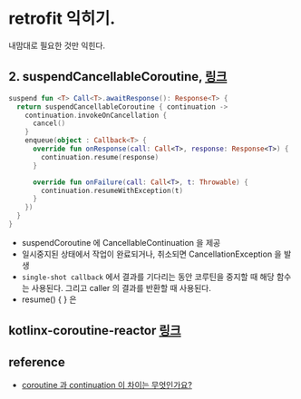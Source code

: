 # retrofit 익히기.
내맘대로 필요한 것만 익힌다.

## 2. suspendCancellableCoroutine, [링크](https://kotlin.github.io/kotlinx.coroutines/kotlinx-coroutines-core/kotlinx.coroutines/suspend-cancellable-coroutine.html)
```kotlin
suspend fun <T> Call<T>.awaitResponse(): Response<T> {
  return suspendCancellableCoroutine { continuation ->
    continuation.invokeOnCancellation {
      cancel()
    }
    enqueue(object : Callback<T> {
      override fun onResponse(call: Call<T>, response: Response<T>) {
        continuation.resume(response)
      }

      override fun onFailure(call: Call<T>, t: Throwable) {
        continuation.resumeWithException(t)
      }
    })
  }
}
```
* suspendCoroutine 에 CancellableContinuation 을 제공
* 일시중지된 상태에서 작업이 완료되거나, 취소되면 CancellationException 을 발생
* `single-shot callback` 에서 결과를 기다리는 동안 코루틴을 중지할 때 해당 함수는 사용된다. 그리고 caller 의 결과를 반환할 때 사용된다.
* resume() { } 은  

## kotlinx-coroutine-reactor [링크](https://kotlin.github.io/kotlinx.coroutines/kotlinx-coroutines-reactor/index.html)

## reference
* [coroutine 과 continuation 이 차이는 무엇인가요?](https://stackoverflow.com/questions/50598519/in-kotlin-whats-the-difference-between-the-terms-coroutine-and-continuation/50598570)